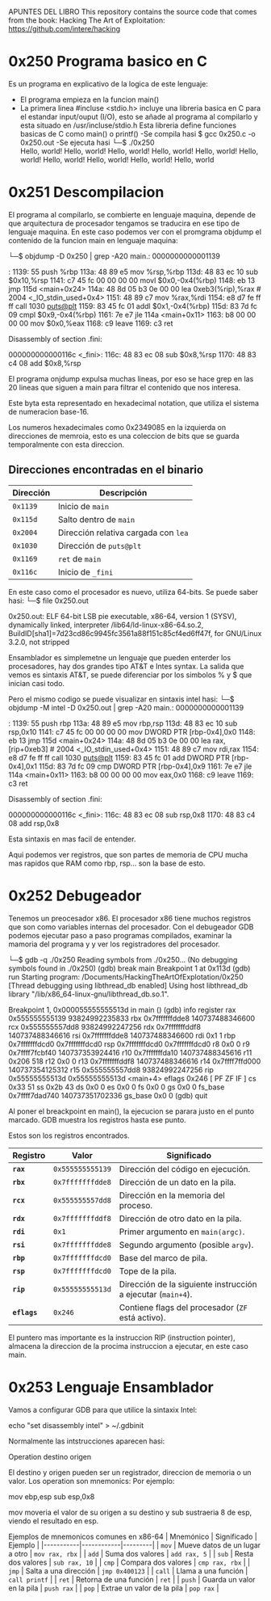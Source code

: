 APUNTES DEL LIBRO
This repository contains the source code that comes from the book: Hacking The Art of Exploitation: https://github.com/intere/hacking

# 0x250 Programa basico en C
Es un programa en explicativo de la logica de este lenguaje:
- El programa empieza en la funcion main() 
- La primera linea #incluse <stdio.h> incluye una libreria basica en C para el estandar input/ouput (I/O), esto se añade al programa al compilarlo y esta situado en /usr/incluse/stdio.h Esta libreria define funciones basicas de C como main() o printf()
-Se compila hasi $ gcc 0x250.c -o 0x250.out 
-Se ejecuta hasi
└─$ ./0x250    
Hello, world!
Hello, world!
Hello, world!
Hello, world!
Hello, world!
Hello, world!
Hello, world!
Hello, world!
Hello, world!
Hello, world

# 0x251 Descompilacion 
El programa al compilarlo, se combierte en lenguaje maquina, depende de que arquitectura de procesador tengamos se traducira en ese tipo de lenguaje maquina.
En este caso podemos ver con el promgrama objdump el contenido de la funcion main en lenguaje maquina:

└─$ objdump -D 0x250 | grep -A20 main.:
0000000000001139 <main>:
    1139:       55                      push   %rbp
    113a:       48 89 e5                mov    %rsp,%rbp
    113d:       48 83 ec 10             sub    $0x10,%rsp
    1141:       c7 45 fc 00 00 00 00    movl   $0x0,-0x4(%rbp)
    1148:       eb 13                   jmp    115d <main+0x24>
    114a:       48 8d 05 b3 0e 00 00    lea    0xeb3(%rip),%rax        # 2004 <_IO_stdin_used+0x4>
    1151:       48 89 c7                mov    %rax,%rdi
    1154:       e8 d7 fe ff ff          call   1030 <puts@plt>
    1159:       83 45 fc 01             addl   $0x1,-0x4(%rbp)
    115d:       83 7d fc 09             cmpl   $0x9,-0x4(%rbp)
    1161:       7e e7                   jle    114a <main+0x11>
    1163:       b8 00 00 00 00          mov    $0x0,%eax
    1168:       c9                      leave
    1169:       c3                      ret

Disassembly of section .fini:

000000000000116c <_fini>:
    116c:       48 83 ec 08             sub    $0x8,%rsp
    1170:       48 83 c4 08             add    $0x8,%rsp

El programa onjdump expulsa muchas lineas, por eso se hace grep en las 20 lineas que siguen a main para filtrar el contenido que nos interesa.

Este byta esta representado en hexadecimal notation, que utiliza el sistema de  numeracion base-16.

Los numeros hexadecimales como 0x2349085 en la izquierda on direcciones de memroia, esto es una coleccion de bits que se guarda temporalmente con esta direccion.

## Direcciones encontradas en el binario

| Dirección | Descripción |
|-----------|------------|
| `0x1139`  | Inicio de `main` |
| `0x115d`  | Salto dentro de `main` |
| `0x2004`  | Dirección relativa cargada con `lea` |
| `0x1030`  | Dirección de `puts@plt` |
| `0x1169`  | `ret` de `main` |
| `0x116c`  | Inicio de `_fini` |

En este caso como el procesador es nuevo, utiliza 64-bits. Se puede saber hasi:
└─$ file 0x250.out

0x250.out: ELF 64-bit LSB pie executable, x86-64, version 1 (SYSV), dynamically linked, interpreter /lib64/ld-linux-x86-64.so.2, BuildID[sha1]=7d23cd86c9945fc3561a88f151c85cf4ed6ff47f, for GNU/Linux 3.2.0, not stripped

Ensamblador es simplemetne un lenguaje que pueden enterder los procesadores, hay dos grandes tipo AT&T e Intes syntax. La salida que vemos es sintaxis AT&T, se puede diferenciar por los simbolos % y $ que inician casi todo. 

Pero el mismo codigo se puede visualizar en sintaxis intel hasi:
└─$ objdump -M intel -D 0x250.out | grep -A20 main.:
0000000000001139 <main>:
    1139:       55                      push   rbp
    113a:       48 89 e5                mov    rbp,rsp
    113d:       48 83 ec 10             sub    rsp,0x10
    1141:       c7 45 fc 00 00 00 00    mov    DWORD PTR [rbp-0x4],0x0
    1148:       eb 13                   jmp    115d <main+0x24>
    114a:       48 8d 05 b3 0e 00 00    lea    rax,[rip+0xeb3]        # 2004 <_IO_stdin_used+0x4>
    1151:       48 89 c7                mov    rdi,rax
    1154:       e8 d7 fe ff ff          call   1030 <puts@plt>
    1159:       83 45 fc 01             add    DWORD PTR [rbp-0x4],0x1
    115d:       83 7d fc 09             cmp    DWORD PTR [rbp-0x4],0x9
    1161:       7e e7                   jle    114a <main+0x11>
    1163:       b8 00 00 00 00          mov    eax,0x0
    1168:       c9                      leave
    1169:       c3                      ret

Disassembly of section .fini:

000000000000116c <_fini>:
    116c:       48 83 ec 08             sub    rsp,0x8
    1170:       48 83 c4 08             add    rsp,0x8

Esta sintaxis en mas facil de entender.

Aqui podemos ver registros, que son partes de memoria de CPU mucha mas rapidos que RAM como rbp, rsp... son la base de esto.

# 0x252 Debugeador

Tenemos un preocesador x86. El procesador x86 tiene muchos registros que son como variables internas del procesador. 
Con el debugeador GDB podemos ejecutar paso a paso programas compilados, examinar la mamoria del programa y y ver los registradores del procesador.

└─$ gdb -q ./0x250
Reading symbols from ./0x250...
(No debugging symbols found in ./0x250)
(gdb) break main
Breakpoint 1 at 0x113d
(gdb) run
Starting program: /Documents/HackingTheArtOfExplotation/0x250 
[Thread debugging using libthread_db enabled]
Using host libthread_db library "/lib/x86_64-linux-gnu/libthread_db.so.1".

Breakpoint 1, 0x000055555555513d in main ()
(gdb) info register
rax            0x555555555139      93824992235833
rbx            0x7fffffffdde8      140737488346600
rcx            0x555555557dd8      93824992247256
rdx            0x7fffffffddf8      140737488346616
rsi            0x7fffffffdde8      140737488346600
rdi            0x1                 1
rbp            0x7fffffffdcd0      0x7fffffffdcd0
rsp            0x7fffffffdcd0      0x7fffffffdcd0
r8             0x0                 0
r9             0x7ffff7fcbf40      140737353924416
r10            0x7fffffffda10      140737488345616
r11            0x206               518
r12            0x0                 0
r13            0x7fffffffddf8      140737488346616
r14            0x7ffff7ffd000      140737354125312
r15            0x555555557dd8      93824992247256
rip            0x55555555513d      0x55555555513d <main+4>
eflags         0x246               [ PF ZF IF ]
cs             0x33                51
ss             0x2b                43
ds             0x0                 0
es             0x0                 0
fs             0x0                 0
gs             0x0                 0
fs_base        0x7ffff7dad740      140737351702336
gs_base        0x0                 0
(gdb) quit

Al poner el breackpoint en main(), la ejecucion se parara justo en el punto marcado. GDB muestra los registros hasta ese punto. 

Estos son los registros encontrados.

| Registro | Valor | Significado |
|----------|------------|--------------------------|
| **`rax`** | `0x555555555139` | Dirección del código en ejecución. |
| **`rbx`** | `0x7fffffffdde8` | Dirección de un dato en la pila. |
| **`rcx`** | `0x555555557dd8` | Dirección en la memoria del proceso. |
| **`rdx`** | `0x7fffffffddf8` | Dirección de otro dato en la pila. |
| **`rdi`** | `0x1` | Primer argumento en `main(argc)`. |
| **`rsi`** | `0x7fffffffdde8` | Segundo argumento (posible `argv`). |
| **`rbp`** | `0x7fffffffdcd0` | Base del marco de pila. |
| **`rsp`** | `0x7fffffffdcd0` | Tope de la pila. |
| **`rip`** | `0x55555555513d` | Dirección de la siguiente instrucción a ejecutar (`main+4`). |
| **`eflags`** | `0x246` | Contiene flags del procesador (`ZF` está activo). |

El puntero mas importante es la instruccion RIP (instruction pointer), almacena la direccion de la procima instruccion a ejecutar, en este caso main.

# 0x253 Lenguaje Ensamblador

Vamos a configurar GDB para que utilice la sintaxix Intel:

 echo "set disassembly intel" > ~/.gdbinit 

Normalmente las intstrucciones aparecen hasi:

Operation   destino     origen

El destino y origen pueden ser un registrador, direccion de memoria o un valor. Los operation son mnemonics: Por ejemplo:

mov ebp,esp
sub esp,0x8

mov moveria el valor de su origen a su destino y sub sustraeria 8 de esp, viendo el resultado en esp.

Ejemplos de mnemonicos comunes en x86-64
| Mnemónico | Significado | Ejemplo |
|-----------|------------|---------|
| `mov`  | Mueve datos de un lugar a otro | `mov rax, rbx` |
| `add`  | Suma dos valores | `add rax, 5` |
| `sub`  | Resta dos valores | `sub rax, 10` |
| `cmp`  | Compara dos valores | `cmp rax, rbx` |
| `jmp`  | Salta a una dirección | `jmp 0x400123` |
| `call` | Llama a una función | `call printf` |
| `ret`  | Retorna de una función | `ret` |
| `push` | Guarda un valor en la pila | `push rax` |
| `pop`  | Extrae un valor de la pila | `pop rax` |



